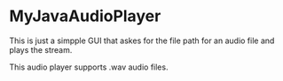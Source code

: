 # MyJavaAudioPlayer

This is just a simpple GUI that askes for the file path for an audio file and plays the stream.

This audio player supports .wav audio files.

